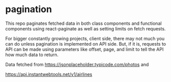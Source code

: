 # pagination

This repo paginates fetched data in both class components and functional components using react-paginate as well as setting limits on fetch requests. 


For bigger constantly growing projects, client side, there may not much you can do unless pagination is implemented on API side. But, if it is, requests to API can be made using parameters like offset, page, and limit to tell the API how much data to return. 


Data fetched from 
https://jsonplaceholder.typicode.com/photos
and 

https://api.instantwebtools.net/v1/airlines


